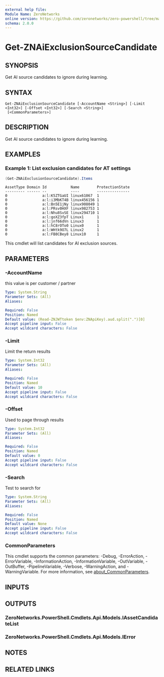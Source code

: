 ```yaml
---
external help file:
Module Name: ZeroNetworks
online version: https://github.com/zeronetworks/zero-powershell/tree/master/src/help/zeronetworks/get-znaiexclusionsourcecandidate
schema: 2.0.0
---
```


# Get-ZNAiExclusionSourceCandidate

## SYNOPSIS
Get AI source candidates to ignore during learning.

## SYNTAX

```
Get-ZNAiExclusionSourceCandidate [-AccountName <String>] [-Limit <Int32>] [-Offset <Int32>] [-Search <String>]
 [<CommonParameters>]
```

## DESCRIPTION
Get AI source candidates to ignore during learning.

## EXAMPLES

### Example 1: List exclusion candidates for AT settings
```powershell
(Get-ZNAiExclusionSourceCandidate).Items
```

```output
AssetType Domain Id           Name        ProtectionState
--------- ------ --           ----        ---------------
0                a:l:K5ZTGaUI linux61067  1
0                a:l:i3MbKT4B linux456156 1
0                a:l:Bn5E1jNy linux908049 1
0                a:l:PRsv0HXF linux982753 1
0                a:l:Nhu8SvSE linux294710 1
0                a:l:goXZ3fpT Linux1      1
0                a:l:jnf66dVn Linux3      1
0                a:l:hC8rOTo0 Linux0      1
0                a:l:WHtk9O7L Linux2      1
0                a:l:FB8CBey8 Linux10     1
```

This cmdlet will list candidates for AI exclusion sources.

## PARAMETERS

### -AccountName
this value is per customer / partner

```yaml
Type: System.String
Parameter Sets: (All)
Aliases:

Required: False
Position: Named
Default value: (Read-ZNJWTtoken $env:ZNApiKey).aud.split(".")[0]
Accept pipeline input: False
Accept wildcard characters: False
```

### -Limit
Limit the return results

```yaml
Type: System.Int32
Parameter Sets: (All)
Aliases:

Required: False
Position: Named
Default value: 10
Accept pipeline input: False
Accept wildcard characters: False
```

### -Offset
Used to page through results

```yaml
Type: System.Int32
Parameter Sets: (All)
Aliases:

Required: False
Position: Named
Default value: 0
Accept pipeline input: False
Accept wildcard characters: False
```

### -Search
Test to search for

```yaml
Type: System.String
Parameter Sets: (All)
Aliases:

Required: False
Position: Named
Default value: None
Accept pipeline input: False
Accept wildcard characters: False
```

### CommonParameters
This cmdlet supports the common parameters: -Debug, -ErrorAction, -ErrorVariable, -InformationAction, -InformationVariable, -OutVariable, -OutBuffer, -PipelineVariable, -Verbose, -WarningAction, and -WarningVariable. For more information, see [about_CommonParameters](http://go.microsoft.com/fwlink/?LinkID=113216).

## INPUTS

## OUTPUTS

### ZeroNetworks.PowerShell.Cmdlets.Api.Models.IAssetCandidateList

### ZeroNetworks.PowerShell.Cmdlets.Api.Models.IError

## NOTES

## RELATED LINKS

